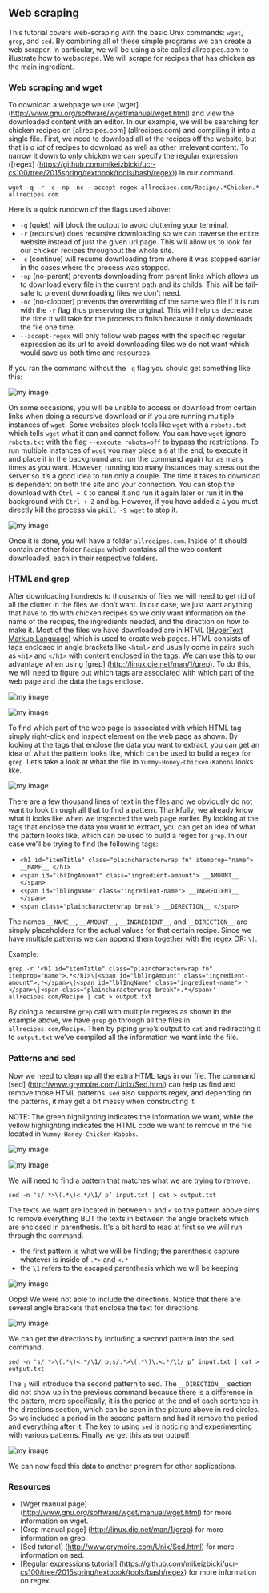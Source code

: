 ## Web scraping

This tutorial covers web-scraping with the basic Unix commands: `wget`, `grep`, and `sed`.
By combining all of these simple programs we can create a web scraper. 
In particular, we will be using a site called allrecipes.com to illustrate how to webscrape. 
We will scrape for recipes that has chicken as the main ingredient.

### Web scraping and wget

To download a webpage we use [wget] (http://www.gnu.org/software/wget/manual/wget.html) and view the downloaded content with an editor.
In our example, we will be searching for chicken recipes on [allrecipes.com] (allrecipes.com) and compiling it into a single file.
First, we need to download all of the recipes off the website, but that is *a lot* of recipes to download as well as other irrelevant content.
To narrow it down to only chicken we can specify the regular expression ([regex] (https://github.com/mikeizbicki/ucr-cs100/tree/2015spring/textbook/tools/bash/regex)) in our command.

```wget -q -r -c -np -nc --accept-regex allrecipes.com/Recipe/.*Chicken.* allrecipes.com```

Here is a quick rundown of the flags used above:
- `-q` (quiet) will block the output to avoid cluttering your terminal.
- `-r` (recursive) does recursive downloading so we can traverse the entire website instead of just the given url page. 
This will allow us to look for our chicken recipes throughout the whole site.
- `-c` (continue) will resume downloading from where it was stopped earlier in the cases where the process was stopped.
- `-np` (no-parent) prevents downloading from parent links which allows us to download every file in the current path and its childs. This will be fail-safe to prevent downloading files we don’t need.
- `-nc` (no-clobber) prevents the overwriting of the same web file if it is run with the `-r` flag thus preserving the original. 
This will help us decrease the time it will take for the process to finish because it only downloads the file one time.
- `--accept-regex` will only follow web pages with the specified regular expression as its url to avoid downloading files we do not want which would save us both time and resources.

If you ran the command without the `-q` flag you should get something like this:

![my image](https://raw.githubusercontent.com/ktang012/hw4/master/pictures/wget.gif)

On some occasions, you will be unable to access or download from certain links when doing a recursive download or if you are running multiple instances of `wget`.
Some websites block tools like `wget` with a `robots.txt` which tells `wget` what it can and cannot follow.
You can have `wget` ignore `robots.txt` with the flag `--execute robots=off` to bypass the restrictions.
To run multiple instances of `wget` you may place a `&` at the end, to execute it and place it in the background and run the command again for as many times as you want.
However, running too many instances may stress out the server so it’s a good idea to run only a couple.
The time it takes to download is dependent on both the site and your connection.
You can stop the download with `Ctrl + C` to cancel it and run it again later or run it in the background with `Ctrl + Z` and `bg`.
However, if you have added a `&` you must directly kill the process via `pkill -9 wget` to stop it.

![my image](https://raw.githubusercontent.com/ktang012/hw4/master/pictures/display.png)

Once it is done, you will have a folder `allrecipes.com`.
Inside of it should contain another folder `Recipe` which contains all the web content downloaded, each in their respective folders.

### HTML and grep

After downloading hundreds to thousands of files we will need to get rid of all the clutter in the files we don’t want.
In our case, we just want anything that have to do with chicken recipes so we only want information on the name of the recipes, the ingredients needed, and the direction on how to make it.
Most of the files we have downloaded are in HTML ([HyperText Markup Language](http://en.wikipedia.org/wiki/HTML)) which is used to create web pages.
HTML consists of tags enclosed in angle brackets like `<html>` and usually come in pairs such as `<h1>` and `</h1>` with content enclosed in the tags.
We can use this to our advantage when using [grep] (http://linux.die.net/man/1/grep).
To do this, we will need to figure out which tags are associated with which part of the web page and the data the tags enclose.

![my image](https://raw.githubusercontent.com/ktang012/hw4/master/pictures/yummy1.gif)

![my image](https://raw.githubusercontent.com/ktang012/hw4/master/pictures/yummy2.gif)

To find which part of the web page is associated with which HTML tag simply right-click and inspect element on the web page as shown.
By looking at the tags that enclose the data you want to extract, you can get an idea of what the pattern looks like, which can be used to build a regex for `grep`.
Let’s take a look at what the file in `Yummy-Honey-Chicken-Kabobs` looks like.

![my image](https://raw.githubusercontent.com/ktang012/hw4/master/pictures/Yummy.png)

There are a few thousand lines of text in the files and we obviously do not want to look through all that to find a pattern.
Thankfully, we already know what it looks like when we inspected the web page earlier.
By looking at the tags that enclose the data you want to extract, you can get an idea of what the pattern looks like, which can be used to build a regex for `grep`.
In our case we’ll be trying to find the following tags:
- `<h1 id="itemTitle" class="plaincharacterwrap fn" itemprop="name"> __NAME__ </h1>`
- `<span id="lblIngAmount" class="ingredient-amount"> __AMOUNT__ </span>`
- `<span id="lblIngName" class="ingredient-name"> __INGREDIENT__ </span>`
- `<span class="plaincharacterwrap break"> __DIRECTION__ </span>`

The names `__NAME__`, `__AMOUNT__`,  `__INGREDIENT__`, and `__DIRECTION__` are
simply placeholders for the actual values for that certain recipe.
Since we have multiple patterns we can append them together with the regex OR: `\|`.

Example:

```grep -r '<h1 id="itemTitle" class="plaincharacterwrap fn" itemprop="name">.*</h1>\|<span id="lblIngAmount" class="ingredient-amount">.*</span>\|<span id="lblIngName" class="ingredient-name">.*</span>\|<span class="plaincharacterwrap break">.*</span>' allrecipes.com/Recipe | cat > output.txt```

By doing a recursive `grep` call with multiple regexes as shown in the example above, we have `grep`  go through all the files in `allrecipes.com/Recipe`.
Then by piping `grep`’s output to `cat` and redirecting it to `output.txt` we’ve compiled all the information we want into the file.

### Patterns and sed

Now we need to clean up all the extra HTML tags in our file.
The command [sed] (http://www.grymoire.com/Unix/Sed.html) can help us find and remove those HTML patterns.
`sed` also supports regex, and depending on the patterns, it may get a bit messy when constructing it.

NOTE: The green highlighting indicates the information we want, while the yellow highlighting indicates the HTML code we want to remove in the file located in `Yummy-Honey-Chicken-Kabobs`.

![my image](https://raw.githubusercontent.com/ktang012/hw4/master/pictures/YummyGrep1Marked.png)

![my image](https://raw.githubusercontent.com/ktang012/hw4/master/pictures/YummyGrep2Marked.png)

We will need to find a pattern that matches what we are trying to remove.

`sed -n 's/.*>\(.*\)<.*/\1/ p’ input.txt | cat > output.txt`

The texts we want are located in between `>` and `<` so the pattern above aims to remove everything BUT the texts in between the angle brackets which are enclosed in parenthesis.
It's a bit hard to read at first so we will run through the command.

- the first pattern is what we will be finding; the parenthesis capture whatever is inside of `.*>` and `<.*`
- the `\1` refers to the escaped parenthesis which we will be keeping

![my image](https://raw.githubusercontent.com/ktang012/hw4/master/pictures/YummySedFail.png)

Oops! We were not able to include the directions.
Notice that there are several angle brackets that enclose the text for directions.

![my image](https://raw.githubusercontent.com/ktang012/hw4/master/pictures/YummyGrep2MarkedPeriod.png)

We can get the directions by including a second pattern into the sed command.

`sed -n 's/.*>\(.*\)<.*/\1/ p;s/.*>\(.*\)\.<.*/\1/ p’ input.txt | cat > output.txt`

The `;` will introduce the second pattern to sed.
The `__DIRECTION__` section did not show up in the previous command because there is a difference in the pattern, more specifically, it is the period at the end of each sentence in the directions section, which can be seen in the picture above in red circles.
So we included a period in the second pattern and had it remove the period and everything after it.
The key to using `sed` is noticing and experimenting with various patterns.
Finally we get this as our output!

![my image](https://raw.githubusercontent.com/ktang012/hw4/master/pictures/YummySed.png)

We can now feed this data to another program for other applications.

### Resources
- [Wget manual page] (http://www.gnu.org/software/wget/manual/wget.html) for
 more information on wget.
- [Grep manual page] (http://linux.die.net/man/1/grep) for more information on grep.
- [Sed tutorial] (http://www.grymoire.com/Unix/Sed.html) for more information on sed.
- [Regular expressions tutorial] (https://github.com/mikeizbicki/ucr-cs100/tree/2015spring/textbook/tools/bash/regex) for more
information on regex.





